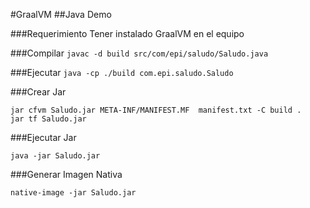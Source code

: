 #GraalVM
##Java Demo

###Requerimiento 
Tener instalado GraalVM en el equipo

###Compilar
`javac -d build src/com/epi/saludo/Saludo.java`

###Ejecutar
`java -cp ./build com.epi.saludo.Saludo`

###Crear Jar
```
jar cfvm Saludo.jar META-INF/MANIFEST.MF  manifest.txt -C build .
jar tf Saludo.jar
```

###Ejecutar Jar
```
java -jar Saludo.jar
```

###Generar Imagen Nativa
```
native-image -jar Saludo.jar
```